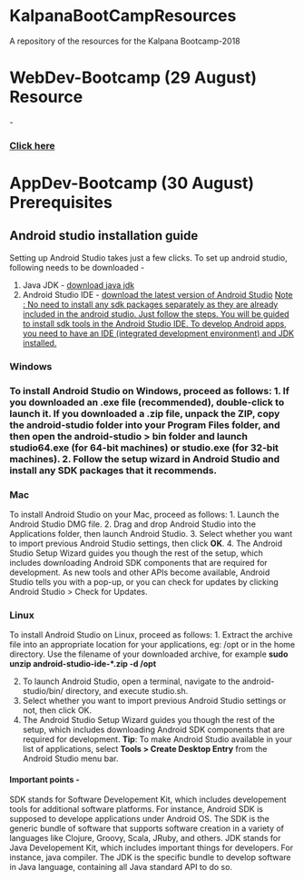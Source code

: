 # KalpanaBootCampResources
A repository of the resources for the Kalpana Bootcamp-2018


<b><h1>WebDev-Bootcamp (29 August) Resource</h1></b> - <h3><a href="https://github.com/jdmallige/WebDev-Bootcamp/blob/master/README.md#webdev-bootcamp"> Click here </a></h3>

<b><h1>AppDev-Bootcamp (30 August) Prerequisites</h1></b>


<h2>Android studio installation guide</h2> 

Setting up Android Studio takes just a few clicks. 
To set up android studio, following needs to be downloaded - 
1) Java JDK -  <a href="https://www.oracle.com/technetwork/java/javase/downloads/jdk10-downloads-4416644.html">download java jdk</a>
2) Android Studio IDE - <a href="https://developer.android.com/studio/">download the latest version of Android Studio</a>
<u>Note : No need to install any sdk packages separately as they are already included in the android studio. Just follow the steps. You will be guided to install sdk tools in the Android Studio IDE. To develop Android apps, you need to have an IDE (integrated development environment) and JDK installed.</u>

<h3>Windows<h3>
To install Android Studio on Windows, proceed as follows:
  1. If you downloaded an .exe file (recommended), double-click to launch it. 
    If you downloaded a .zip file, unpack the ZIP, copy the <b>android-studio</b> folder into your <b>Program Files</b> folder,           and then open the <b>android-studio > bin</b> folder and launch studio64.exe (for 64-bit machines) or studio.exe (for 32-bit    machines).
  2. Follow the setup wizard in Android Studio and install any SDK packages that it recommends. 

<h3>Mac</h3>
To install Android Studio on your Mac, proceed as follows:
  1. Launch the Android Studio DMG file. 
  2. Drag and drop Android Studio into the Applications folder, then launch Android Studio. 
  3. Select whether you want to import previous Android Studio settings, then click <b>OK</b>. 
  4. The Android Studio Setup Wizard guides you though the rest of the setup, which includes downloading Android SDK components       that are required for development. 
  As new tools and other APIs become available, Android Studio tells you with a pop-up, or you can check for updates by clicking    Android Studio > Check for Updates.
  
<h3>Linux</h3>
To install Android Studio on Linux, proceed as follows:
  1. Extract the archive file into an appropriate location for your applications, eg: /opt or in the home directory. Use the            filename of your downloaded archive, for example
  <b>sudo unzip android-studio-ide-*.zip -d /opt</b>

  2. To launch Android Studio, open a terminal, navigate to the android-studio/bin/ directory, and execute studio.sh. 
  3. Select whether you want to import previous Android Studio settings or not, then click OK. 
  4. The Android Studio Setup Wizard guides you though the rest of the setup, which includes downloading Android SDK components   that are required for development. 
<b>Tip</b>: To make Android Studio available in your list of applications, select <b>Tools > Create Desktop Entry</b> from the Android Studio menu bar.

<h4>Important points -</h4> 
SDK stands for Software Developement Kit, which includes developement tools for additional software platforms. For instance, Android SDK is supposed to develope applications under Android OS. The SDK is the generic bundle of software that supports software creation in a variety of languages like Clojure, Groovy, Scala, JRuby, and others. JDK stands for Java Developement Kit, which includes important things for developers. For instance, java compiler. The JDK is the specific bundle to develop software in Java language, containing all Java standard API to do so.
 
